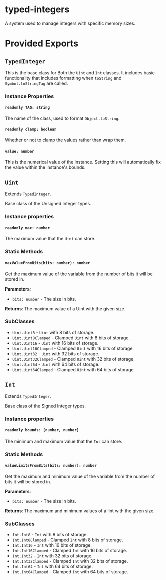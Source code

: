 # typed-integers

A system used to manage integers with specific memory sizes.

# Provided Exports

## `TypedInteger`

This is the base class for Both the `Uint` and `Int` classes. It includes basic
functionality that includes formatting when `toString` and `Symbol.toStringTag`
are called.

### Instance Properties

#### `readonly TAG: string`

The name of the class, used to format `Object.toString`.

#### `readonly clamp: boolean`

Whether or not to clamp the values rather than wrap them.

#### `value: number`

This is the numerical value of the instance. Setting this will automatically fix
the value within the instance's bounds.

## `Uint`

Extends `TypedInteger`.

Base class of the Unsigned Integer types.

### Instance properties

#### `readonly max: number`

The maximum value that the `Uint` can store.

### Static Methods

#### `maxValueFromBits(bits: number): number`

Get the maximum value of the variable from the number
of bits it will be stored in.

**Parameters**:

- `bits: number` - The size in bits.

**Returns**: The maximum value of a Uint with the given size.

### SubClasses

- `Uint.Uint8` - `Uint` with 8 bits of storage.
- `Uint.Uint8Clamped` - Clamped `Uint` with 8 bits of storage.
- `Uint.Uint16` - `Uint` with 16 bits of storage.
- `Uint.Uint16Clamped` - Clamped `Uint` with 16 bits of storage.
- `Uint.Uint32` - `Uint` with 32 bits of storage.
- `Uint.Uint32Clamped` - Clamped `Uint` with 32 bits of storage.
- `Uint.Uint64` - `Uint` with 64 bits of storage.
- `Uint.Uint64Clamped` - Clamped `Uint` with 64 bits of storage.

## `Int`

Extends `TypedInteger`.

Base class of the Signed Integer types.

### Instance properties

#### `readonly bounds: [number, number]`

The minimum and maximum value that the `Int` can store.

### Static Methods

#### `valueLimitsFromBits(bits: number): number`

Get the maximum and minimum value of the variable from the number
of bits it will be stored in.

**Parameters**:

- `bits: number` - The size in bits.

**Returns**: The maximum and minimum values of a Iint with the given size.

### SubClasses

- `Int.Int8` - `Int` with 8 bits of storage.
- `Int.Int8Clamped` - Clamped `Int` with 8 bits of storage.
- `Int.Int16` - `Int` with 16 bits of storage.
- `Int.Int16Clamped` - Clamped `Int` with 16 bits of storage.
- `Int.Int32` - `Int` with 32 bits of storage.
- `Int.Int32Clamped` - Clamped `Int` with 32 bits of storage.
- `Int.Int64` - `Int` with 64 bits of storage.
- `Int.Int64Clamped` - Clamped `Int` with 64 bits of storage.
